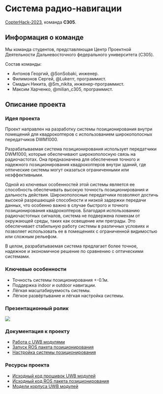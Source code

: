 # Система радио-навигации

[CopterHack-2023](copterhack2023.md), команда **C305**.

## Информация о команде

Мы команда студентов, представляющая Центр Проектной Деятельности Дальневосточного федерального университета (C305).

Состав команды:

* Антонов Георгий, @SonSobaki, инженер.
* Филимонов Сергей, @Lukerrr, программист.
* Смадыч Никита, @Sm_nikita, инженер-программист.
* Максим Харченко, @milian_c305, программист.

## Описание проекта

### Идея проекта

Проект направлен на разработку системы позиционирования внутри помещений для квадрокоптеров с использованием широкополосных передатчиков DWM1000.

Разрабатываемая система позиционирования использует передатчики DWM1000, которые обеспечивают широкополосную связь на радиочастотах. Она предназначена для обеспечения точного и надежного позиционирования квадрокоптеров внутри зданий, где оптические системы могут оказаться ограниченными или неэффективными.

Одной из ключевых особенностей этой системы является ее способность обеспечивать высокую точность позиционирования и дальность действия. Широкополосные передатчики позволяют достичь высокой разрешающей способности и низкой задержки передачи данных, что особенно важно в случае быстрого и точного позиционирования квадрокоптеров. Благодаря использованию радиочастотных сигналов, система не подвержена помехам от окружающей среды, таких как освещение или преграды. Это обеспечивает стабильную работу системы в различных условиях и позволяет использовать ее в помещениях с ограниченной видимостью или сложным рельефом.

В целом, разрабатываемая система предлагает более точное, надежное и экономичное решение по сравнению с оптическими системами.

### Ключевые особенности

* Точность системы позиционирования +-0.1м.
* Поддержка indoor и outdoor навигации.
* Лёгкая масштабируемость системы.
* Лёгкое развёртывание и лёгкая настройка системы.

### Презентационный ролик

[![](https://img.youtube.com/vi/ra45vH3IFuI/0.jpg)](https://www.youtube.com/watch?v=ra45vH3IFuI)

### Документация к проекту

* [Работа с UWB модулями](https://github.com/NikitaS2001/dw1000-stm32/blob/main/README.md)
* [Запуск ROS пакета позиционирования](https://github.com/NikitaS2001/dwm1000_pose/blob/main/README.md)
* [Настройка системы позиционирования](https://github.com/NikitaS2001/dwm1000_pose/blob/main/docs/ru/navigation_system_setup.md)

### Ресурсы проекта

* [Исходный код прошивок UWB модулей](https://github.com/NikitaS2001/dw1000-stm32)
* [Исходный код ROS пакета позиционирования](https://github.com/NikitaS2001/dwm1000_pose)
* [Модели корпуса UWB модулей](https://github.com/NikitaS2001/dw1000-stm32/tree/main/3D)
